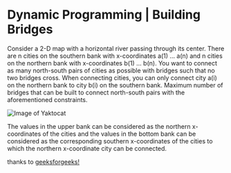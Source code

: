# Dynamic Programming | Building Bridges

Consider a 2-D map with a horizontal river passing through its center. There are n cities on the southern bank with x-coordinates a(1) … a(n) and n cities on the northern bank with x-coordinates b(1) … b(n). You want to connect as many north-south pairs of cities as possible with bridges such that no two bridges cross. When connecting cities, you can only connect city a(i) on the northern bank to city b(i) on the southern bank. Maximum number of bridges that can be built to connect north-south pairs with the aforementioned constraints.

![Image of Yaktocat](https://octodex.github.com/images/yaktocat.png)

The values in the upper bank can be considered as the northern x-coordinates of the cities and the values in the bottom bank can be considered as the corresponding southern x-coordinates of the cities to which the northern x-coordinate city can be connected.



thanks to [geeksforgeeks!](https://www.geeksforgeeks.org/dynamic-programming-building-bridges/)
